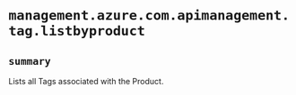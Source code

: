 # `management.azure.com.apimanagement.tag.listbyproduct`

## `summary`
Lists all Tags associated with the Product.


